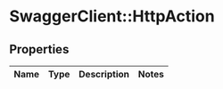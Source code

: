 # SwaggerClient::HttpAction

## Properties
Name | Type | Description | Notes
------------ | ------------- | ------------- | -------------


